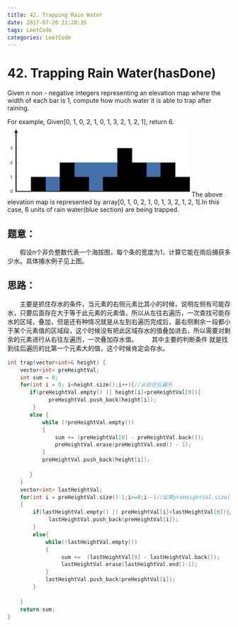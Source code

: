 ```yaml
---
title: 42. Trapping Rain Water
date: 2017-07-20 21:20:35
tags: LeetCode
categories: LeetCode
---
```


# 42. Trapping Rain Water(hasDone)

Given n non - negative integers representing an elevation map where the width of each bar is 1, compute how much water it is able to trap after raining.

For example,
Given[0, 1, 0, 2, 1, 0, 1, 3, 2, 1, 2, 1], return 6.
![42-rainwatertrap](images/42-rainwatertrap.png)
The above elevation map is represented by array[0, 1, 0, 2, 1, 0, 1, 3, 2, 1, 2, 1].In this case, 6 units of rain water(blue section) are being trapped.

<!--more-->

## 题意：

　　假设n个非负整数代表一个海拔图，每个条的宽度为1，计算它能在雨后捕获多少水。具体捕水例子见上图。

## 思路：

　　主要是抓住存水的条件，当元素的右侧元素比其小的时候，说明左侧有可能存水，只要后面存在大于等于此元素的元素值，所以从左往右遍历，一次查找可能存水的区域，叠加，但是还有种情况就是从左到右遍历完成后，最右侧剩余一段都小于某个元素值的区域段，这个时候没有把此区域存水的值叠加进去，所以需要对剩余的元素进行从右往左遍历，一次叠加存水值。
　　其中主要的判断条件 就是找到往后遍历的比第一个元素大的值，这个时候肯定会存水。

```c++
int trap(vector<int>& height) {
    vector<int> preHeightVal;
    int sum = 0;
    for(int i = 0; i<height.size();i++){//从前往后遍历
       if(preHeightVal.empty() || height[i]<preHeightVal[0]){
             preHeightVal.push_back(height[i]); 
        }
	   else {
		   while (!preHeightVal.empty())
		   {
			   sum += (preHeightVal[0] - preHeightVal.back());
			   preHeightVal.erase(preHeightVal.end() - 1);
		   }
		   preHeightVal.push_back(height[i]);

	   }
    }
    vector<int> lastHeightVal;
    for(int i = preHeightVal.size()-1;i>=0;i--)//如果preHeightVal.size()不为零，说明还剩余元素小于preHeightVal的第一个元素，但是有可能存水，从后往前遍历
    {
        if(lastHeightVal.empty() || preHeightVal[i]<lastHeightVal[0]){//从后往前遍历
             lastHeightVal.push_back(preHeightVal[i]);
        }
		else{
			while(!lastHeightVal.empty())
			{
				 sum +=  (lastHeightVal[0] - lastHeightVal.back());
				 lastHeightVal.erase(lastHeightVal.end()-1);  
			} 
			lastHeightVal.push_back(preHeightVal[i]);
		}

    }
	return sum;
}
```

